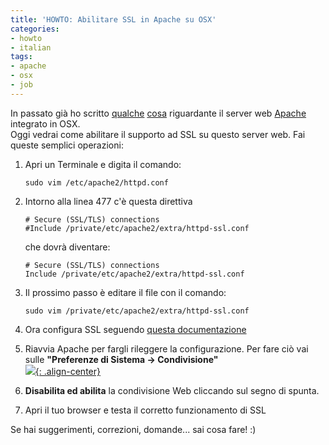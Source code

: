 ```yaml
---
title: 'HOWTO: Abilitare SSL in Apache su OSX'
categories:
- howto
- italian
tags:
- apache
- osx
- job
---
```

In passato già ho scritto [qualche]({{site.url}}/2010/01/21/howto-configurare-virtualhost-su-osx/)
[cosa]({{site.url}}/2009/10/31/howto-installare-mod_wsgi-in-osx/) riguardante il server web
[Apache](http://www.apache.org) integrato in OSX.  
Oggi vedrai come abilitare il supporto ad SSL su questo server web. Fai queste
semplici operazioni:

  1. Apri un Terminale e digita il comando:

     ```
     sudo vim /etc/apache2/httpd.conf
     ```
  2. Intorno alla linea 477 c'è questa direttiva

     ```
     # Secure (SSL/TLS) connections  
     #Include /private/etc/apache2/extra/httpd-ssl.conf
     ```
     che dovrà diventare:

     ```
     # Secure (SSL/TLS) connections  
     Include /private/etc/apache2/extra/httpd-ssl.conf
     ```
  3. Il prossimo passo è editare il file con il comando:

     ```
     sudo vim /private/etc/apache2/extra/httpd-ssl.conf
     ```
  4. Ora configura SSL seguendo [questa documentazione](http://httpd.apache.org/docs/2.0/mod/mod_ssl.html)
  5. Riavvia Apache per fargli rileggere la configurazione. Per fare ciò vai sulle **"Preferenze di Sistema -> Condivisione"**  
     [![]({{site.url}}/images/apache.png){: .align-center}]({{site.url}}/images/apache.png)
  6. **Disabilita ed abilita** la condivisione Web cliccando sul segno di spunta.
  7. Apri il tuo browser e testa il corretto funzionamento di SSL
  
Se hai suggerimenti, correzioni, domande... sai cosa fare! :)
